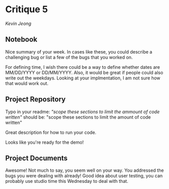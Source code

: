 # Critique 5

_Kevin Jeong_

## Notebook

Nice summary of your week. In cases like these, you could describe a challenging bug or list a few of the bugs that you worked on.

For defining time, I wish there could be a way to define whether dates are MM/DD/YYYY or DD/MM/YYYY.
Also, it would be great if people could also write out the weekdays.
Looking at your implmentation, I am not sure how that would work out.

## Project Repository
Typo in your readme:
_"scope these sections to limit the ammount of code written"_
should be:
"scope these sections to limit the amount of code written"

Great description for how to run your code.

Looks like you're ready for the demo!

## Project Documents
Awesome! Not much to say, you seem well on your way. You addressed the bugs you were dealing with already!
Good idea about user testing, you can probably use studio time this Wednesday to deal with that.

